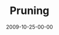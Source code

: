---
layout: message
category: message
series: "The Garden"
title: "Pruning"
date: 2009-10-25-00-00
message_id: 587
---